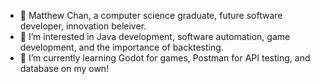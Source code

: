 - 👋 Matthew Chan, a computer science graduate, future software developer, innovation beleiver. 
- 👀 I’m interested in Java development, software automation, game development, and the importance of backtesting.
- 🌱 I’m currently learning Godot for games, Postman for API testing, and database on my own!

<!---
Mattyx227/Mattyx227 is a ✨ special ✨ repository because its `README.md` (this file) appears on your GitHub profile.
You can click the Preview link to take a look at your changes.
--->
